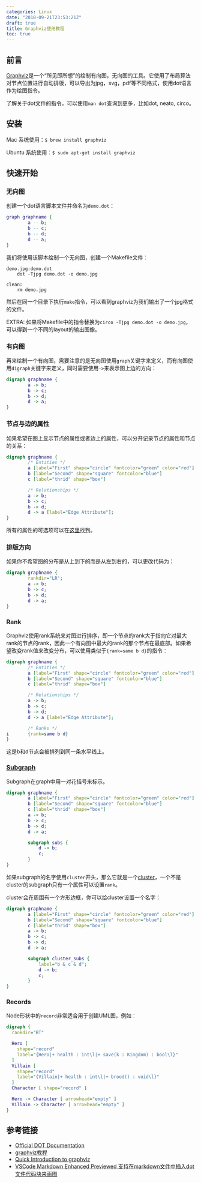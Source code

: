 ```yaml
---
categories: Linux
date: "2018-09-21T23:53:21Z"
draft: true
title: Graphviz使用教程
toc: true
---
```


## 前言

[Graphviz](http://graphviz.org/about/)是一个“所见即所想”的绘制有向图，无向图的工具。它使用了布局算法对节点位置进行自动排版，可以导出为jpg，svg，pdf等不同格式，使用dot语言作为绘图指令。

了解关于dot文件的指令，可以使用``man dot``查询到更多，比如dot, neato, circo。

## 安装

Mac 系统使用：``$ brew install graphviz``

Ubuntu 系统使用：``$ sudo apt-get install graphviz``

## 快速开始

### 无向图
创建一个dot语言脚本文件并命名为`demo.dot`：

```dot
graph graphname {
        a -- b;
        b -- c;
        b -- d;
        d -- a;
}
```

我们将使用该脚本绘制一个无向图，创建一个Makefile文件：

```
demo.jpg:demo.dot
	dot -Tjpg demo.dot -o demo.jpg

clean:
	rm demo.jpg
```

然后在同一个目录下执行``make``指令，可以看到graphviz为我们输出了一个jpg格式的文件。

EXTRA: 如果将Makefile中的指令替换为``circo -Tjpg demo.dot -o demo.jpg``，可以得到一个不同的layout的输出图像。

### 有向图

再来绘制一个有向图，需要注意的是无向图使用``graph``关键字来定义，而有向图使用``digraph``关键字来定义，同时需要使用``->``来表示图上边的方向：

```dot
digraph graphname {
        a -> b;
        b -> c;
        b -> d;
        d -> a;
}
```

### 节点与边的属性

如果希望在图上显示节点的属性或者边上的属性，可以分开记录节点的属性和节点的关系：

```dot
digraph graphname {
        /* Entities */
        a [label="First" shape="circle" fontcolor="green" color="red"]
        b [label="Second" shape="square" fontcolor="blue"]
        c [label="thrid" shape="box"]

        /* Relationships */
        a -> b;
        b -> c;
        b -> d;
        d -> a [label="Edge Attribute"];
}
```

所有的属性的可选项可以在[这里](https://www.graphviz.org/doc/info/attrs.html)找到。

### 排版方向

如果你不希望图的分布是从上到下的而是从左到右的，可以更改代码为：

```dot
digraph graphname {
        rankdir="LR";
        a -> b;
        b -> c;
        b -> d;
        d -> a;
}
```

### Rank

Graphviz使用rank系统来对图进行排序，即一个节点的rank大于指向它对最大rank的节点的rank，因此一个有向图中最大的rank的那个节点在最底部。如果希望改变rank值来改变分布，可以使用类似于``{rank=same b d}``的指令：

```dot
digraph graphname {
        /* Entities */
        a [label="First" shape="circle" fontcolor="green" color="red"]
        b [label="Second" shape="square" fontcolor="blue"]
        c [label="thrid" shape="box"]

        /* Relationships */
        a -> b;
        b -> c;
        b -> d;
        d -> a [label="Edge Attribute"];

        /* Ranks */
i       {rank=same b d}
}
```

这是b和d节点会被排列到同一条水平线上。

### [Subgraph](https://renenyffenegger.ch/notes/tools/Graphviz/elems/subgraph/index)

Subgraph在graph中用一对花括号来标示。

```dot
digraph graphname {
        a [label="First" shape="circle" fontcolor="green" color="red"]
        b [label="Second" shape="square" fontcolor="blue"]
        c [label="thrid" shape="box"]
        a -> b;
        b -> c;
        b -> d;
        d -> a;

        subgraph subs {
            d -> b;
            c;
        }
}
```

如果subgraph的名字使用``cluster``开头，那么它就是一个[cluster](https://renenyffenegger.ch/notes/tools/Graphviz/elems/cluster/index)，一个不是cluster的subgraph只有一个属性可以设置``rank``。

cluster会在周围有一个方形边框，你可以给cluster设置一个名字：

```dot
digraph graphname {
        a [label="First" shape="circle" fontcolor="green" color="red"]
        b [label="Second" shape="square" fontcolor="blue"]
        c [label="thrid" shape="box"]
        a -> b;
        b -> c;
        b -> d;
        d -> a;

        subgraph cluster_subs {
            label="b & c & d";
            d -> b;
            c;
        }
}
```

### Records

Node形状中的``record``非常适合用于创建UML图，例如：

```dot
digraph {
  rankdir="BT"

  Hero [ 
    shape="record"
    label="{Hero|+ health : int\l|+ save(k : Kingdom) : bool\l}"
  ]
  Villain [
    shape="record"
    label="{Villain|+ health : int\l|+ brood() : void\l}"
  ]
  Character [ shape="record" ]

  Hero -> Character [ arrowhead="empty" ]
  Villain -> Character [ arrowhead="empty" ]
}
```

## 参考链接
* [Official DOT Documentation](https://graphviz.gitlab.io/_pages/doc/info/lang.html)
* [graphviz教程](https://blog.csdn.net/mcgrady_tracy/article/details/47132485)
* [Quick Introduction to graphviz](https://www.worthe-it.co.za/programming/2017/09/19/quick-introduction-to-graphviz.html)
* [VSCode Markdown Enhanced Previewed 支持在markdown文件中插入dot文件代码块来画图](https://shd101wyy.github.io/markdown-preview-enhanced/#/diagrams)
